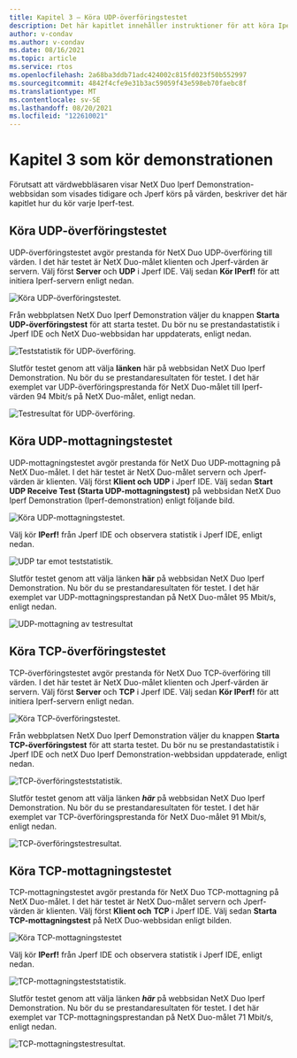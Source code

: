 ```yaml
---
title: Kapitel 3 – Köra UDP-överföringstestet
description: Det här kapitlet innehåller instruktioner för att köra Iperf-exemplet.
author: v-condav
ms.author: v-condav
ms.date: 08/16/2021
ms.topic: article
ms.service: rtos
ms.openlocfilehash: 2a68ba3ddb71adc424002c815fd023f50b552997
ms.sourcegitcommit: 4842f4cfe9e31b3ac59059f43e598eb70faebc8f
ms.translationtype: MT
ms.contentlocale: sv-SE
ms.lasthandoff: 08/20/2021
ms.locfileid: "122610021"
---
```

# <a name="chapter-3-running-the-demonstration"></a>Kapitel 3 som kör demonstrationen

Förutsatt att värdwebbläsaren visar NetX Duo Iperf Demonstration-webbsidan som visades tidigare och Jperf körs på värden, beskriver det här kapitlet hur du kör varje Iperf-test.

## <a name="running-the-udp-transmit-test"></a>Köra UDP-överföringstestet

UDP-överföringstestet avgör prestanda för NetX Duo UDP-överföring till värden. I det här testet är NetX Duo-målet klienten och Jperf-värden är servern. Välj först **Server** och **UDP** i Jperf IDE. Välj sedan **Kör IPerf!** för att initiera Iperf-servern enligt nedan.

![Köra UDP-överföringstestet.](media/picture3.jpg)

Från webbplatsen NetX Duo Iperf Demonstration väljer du knappen **Starta UDP-överföringstest** för att starta testet. Du bör nu se prestandastatistik i Jperf IDE och NetX Duo-webbsidan har uppdaterats, enligt nedan.

![Teststatistik för UDP-överföring.](media/picture4.jpg)

Slutför testet genom att välja **länken** här på webbsidan NetX Duo Iperf Demonstration. Nu bör du se prestandaresultaten för testet. I det här exemplet var UDP-överföringsprestanda för NetX Duo-målet till Iperf-värden 94 Mbit/s på NetX Duo-målet, enligt nedan.

![Testresultat för UDP-överföring.](media/picture5.jpg)

## <a name="running-the-udp-receive-test"></a>Köra UDP-mottagningstestet

UDP-mottagningstestet avgör prestanda för NetX Duo UDP-mottagning på NetX Duo-målet. I det här testet är NetX Duo-målet servern och Jperf-värden är klienten. Välj först **Klient och** **UDP** i Jperf IDE. Välj sedan **Start UDP Receive Test (Starta UDP-mottagningstest)** på webbsidan NetX Duo Iperf Demonstration (Iperf-demonstration) enligt följande bild.

![Köra UDP-mottagningstestet.](media/picture6.jpg)

Välj kör **IPerf!** från Jperf IDE och observera statistik i Jperf IDE, enligt nedan.

![UDP tar emot teststatistik.](media/picture7.jpg)

Slutför testet genom att välja länken **här** på webbsidan NetX Duo Iperf Demonstration. Nu bör du se prestandaresultaten för testet. I det här exemplet var UDP-mottagningsprestandan på NetX Duo-målet 95 Mbit/s, enligt nedan.

![UDP-mottagning av testresultat](media/picture8.jpg)

## <a name="running-the-tcp-transmit-test"></a>Köra TCP-överföringstestet

TCP-överföringstestet avgör prestanda för NetX Duo TCP-överföring till värden. I det här testet är NetX Duo-målet klienten och Jperf-värden är servern. Välj först **Server** och **TCP** i Jperf IDE. Välj sedan **Kör IPerf!** för att initiera Iperf-servern enligt nedan.

![Köra TCP-överföringstestet.](media/picture9.jpg)

Från webbplatsen NetX Duo Iperf Demonstration väljer du knappen **Starta TCP-överföringstest** för att starta testet. Du bör nu se prestandastatistik i Jperf IDE och netX Duo Iperf Demonstration-webbsidan uppdaterade, enligt nedan.

![TCP-överföringsteststatistik.](media/picture10.jpg)

Slutför testet genom att välja länken ***här*** på webbsidan NetX Duo Iperf Demonstration. Nu bör du se prestandaresultaten för testet. I det här exemplet var TCP-överföringsprestanda för NetX Duo-målet 91 Mbit/s, enligt nedan.

![TCP-överföringstestresultat.](media/picture11.jpg)

## <a name="running-the-tcp-receive-test"></a>Köra TCP-mottagningstestet

TCP-mottagningstestet avgör prestanda för NetX Duo TCP-mottagning på NetX Duo-målet. I det här testet är NetX Duo-målet servern och Jperf-värden är klienten. Välj först **Klient och** **TCP** i Jperf IDE. Välj sedan **Starta TCP-mottagningstest** på NetX Duo-webbsidan enligt bilden.

![Köra TCP-mottagningstestet](media/picture12.jpg)

Välj kör **IPerf!** från Jperf IDE och observera statistik i Jperf IDE, enligt nedan.

![TCP-mottagningsteststatistik.](media/picture13.jpg)

Slutför testet genom att välja länken ***här*** på webbsidan NetX Duo Iperf Demonstration. Nu bör du se prestandaresultaten för testet. I det här exemplet var TCP-mottagningsprestandan på NetX Duo-målet 71 Mbit/s, enligt nedan.

![TCP-mottagningstestresultat.](media/picture14.jpg)
